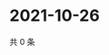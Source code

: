 # 2021-10-26

共 0 条

<!-- BEGIN WEIBO -->
<!-- 最后更新时间 Tue Oct 26 2021 04:09:00 GMT+0800 (China Standard Time) -->

<!-- END WEIBO -->
